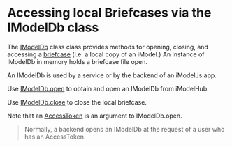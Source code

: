 # Accessing local Briefcases via the IModelDb class

The [IModelDb]($backend) class class provides methods for opening, closing, and accessing a [briefcase](../Glossary.md#briefcase) (i.e. a local copy of an iModel.) An instance of IModelDb in memory holds a briefcase file open.

An IModelDb is used by a service or by the backend of an iModelJs app.

Use [IModelDb.open]($backend) to obtain and open an IModelDb from iModelHub.

Use [IModelDb.close]($backend) to close the local briefcase.

Note that an [AccessToken](../common/AccessToken.md) is an argument to IModelDb.open.

> Normally, a backend opens an IModelDb at the request of a user who has an AccessToken.